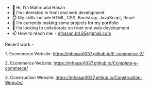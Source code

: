 - 👋 Hi, I’m Mahmudul Hasan
- 👀 I’m interested in front end web development 
- &#128519; My skills include HTML, CSS, Bootstrap, JavaScript, React
- 🌱 I’m currently making some projects for my portfolio
- 💞️ I’m looking to collaborate on front end web development
- 📫 How to reach me: - mhasan.bd.95@gmail.com
<p>Recent work:-</p>
<p>1. Ecommerce Website: <a href="https://mhasan1037.github.io/E-commerce-2/">https://mhasan1037.github.io/E-commerce-2/</a></p>
<p>2. Ecommerce Website: <a href="https://mhasan1037.github.io/Complete-e-commerce/">https://mhasan1037.github.io/Complete-e-commerce/</a></p>
<p>3. Construction Website: <a href="https://mhasan1037.github.io/Construction-Website/">https://mhasan1037.github.io/Construction-Website/</a></p>

<!---
mHasan1037/mHasan1037 is a ✨ special ✨ repository because its `README.md` (this file) appears on your GitHub profile.
You can click the Preview link to take a look at your changes.
--->
